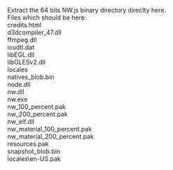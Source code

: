 Extract the 64 bits NW.js binary directory direclty here.  
Files which should be here:  
credits.html  
d3dcompiler_47.dll  
ffmpeg.dll  
icudtl.dat  
libEGL.dll  
libGLESv2.dll  
locales  
natives_blob.bin  
node.dll  
nw.dll  
nw.exe  
nw_100_percent.pak  
nw_200_percent.pak  
nw_elf.dll  
nw_material_100_percent.pak  
nw_material_200_percent.pak  
resources.pak  
snapshot_blob.bin  
locales\en-US.pak  
